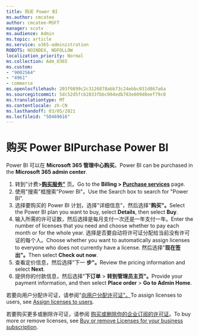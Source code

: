 ```yaml
---
title: 购买 Power BI
ms.author: cmcatee
author: cmcatee-MSFT
manager: scotv
ms.audience: Admin
ms.topic: article
ms.service: o365-administration
ROBOTS: NOINDEX, NOFOLLOW
localization_priority: Normal
ms.collection: Adm_O365
ms.custom:
- "9002564"
- "4961"
- commerce
ms.openlocfilehash: 203f9899c2c3126878abb73c24ebbc031d867a6a
ms.sourcegitcommit: 5dc52d5fcb2833fbbc064edb783e609d8eef79c0
ms.translationtype: MT
ms.contentlocale: zh-CN
ms.lasthandoff: 03/05/2021
ms.locfileid: "50469616"
---
```

# <a name="purchase-power-bi"></a><span data-ttu-id="ed623-102">购买 Power BI</span><span class="sxs-lookup"><span data-stu-id="ed623-102">Purchase Power BI</span></span>

<span data-ttu-id="ed623-103">Power BI 可以在 **Microsoft 365 管理中心购买**。</span><span class="sxs-lookup"><span data-stu-id="ed623-103">Power BI can be purchased in the **Microsoft 365 admin center**.</span></span>

1. <span data-ttu-id="ed623-104">转到"计费>**[购买服务"](https://go.microsoft.com/fwlink/p/?linkid=868433)** 页。</span><span class="sxs-lookup"><span data-stu-id="ed623-104">Go to the **Billing > [Purchase services](https://go.microsoft.com/fwlink/p/?linkid=868433)** page.</span></span>
2. <span data-ttu-id="ed623-105">使用"搜索"框搜索"Power BI"。</span><span class="sxs-lookup"><span data-stu-id="ed623-105">Use the Search box to search for "Power BI".</span></span>
3. <span data-ttu-id="ed623-106">选择要购买的 Power BI 计划，选择"详细信息"，然后选择"**购买"。**</span><span class="sxs-lookup"><span data-stu-id="ed623-106">Select the Power BI plan you want to buy, select **Details**, then select **Buy**.</span></span>
4. <span data-ttu-id="ed623-107">输入所需的许可证数，然后选择是每月支付一次还是一年支付一年。</span><span class="sxs-lookup"><span data-stu-id="ed623-107">Enter the number of licenses that you need and choose whether to pay each month or for the whole year.</span></span> <span data-ttu-id="ed623-108">选择是否要自动将许可证分配给当前没有许可证的每个人。</span><span class="sxs-lookup"><span data-stu-id="ed623-108">Choose whether you want to automatically assign licenses to everyone who does not currently have a license.</span></span> <span data-ttu-id="ed623-109">然后选择"**现在签出"。**</span><span class="sxs-lookup"><span data-stu-id="ed623-109">Then select **Check out now**.</span></span>
5. <span data-ttu-id="ed623-110">查看定价信息，然后选择"下一 **步"。**</span><span class="sxs-lookup"><span data-stu-id="ed623-110">Review the pricing information and select **Next**.</span></span>
6. <span data-ttu-id="ed623-111">提供你的付款信息，然后选择"**下订单**  >  **转到管理员主页"。**</span><span class="sxs-lookup"><span data-stu-id="ed623-111">Provide your payment information, and then select **Place order** > **Go to Admin Home**.</span></span>

<span data-ttu-id="ed623-112">若要向用户分配许可证，请参阅"[向用户分配许可证"。](https://docs.microsoft.com/microsoft-365/admin/manage/assign-licenses-to-users)</span><span class="sxs-lookup"><span data-stu-id="ed623-112">To assign licenses to users, see [Assign licenses to users](https://docs.microsoft.com/microsoft-365/admin/manage/assign-licenses-to-users).</span></span>

<span data-ttu-id="ed623-113">若要购买更多或删除许可证，请参阅 [购买或删除你的企业订阅的许可证](https://docs.microsoft.com/microsoft-365/commerce/licenses/buy-licenses)。</span><span class="sxs-lookup"><span data-stu-id="ed623-113">To buy more or remove licenses, see [Buy or remove Licenses for your business subscription](https://docs.microsoft.com/microsoft-365/commerce/licenses/buy-licenses).</span></span>